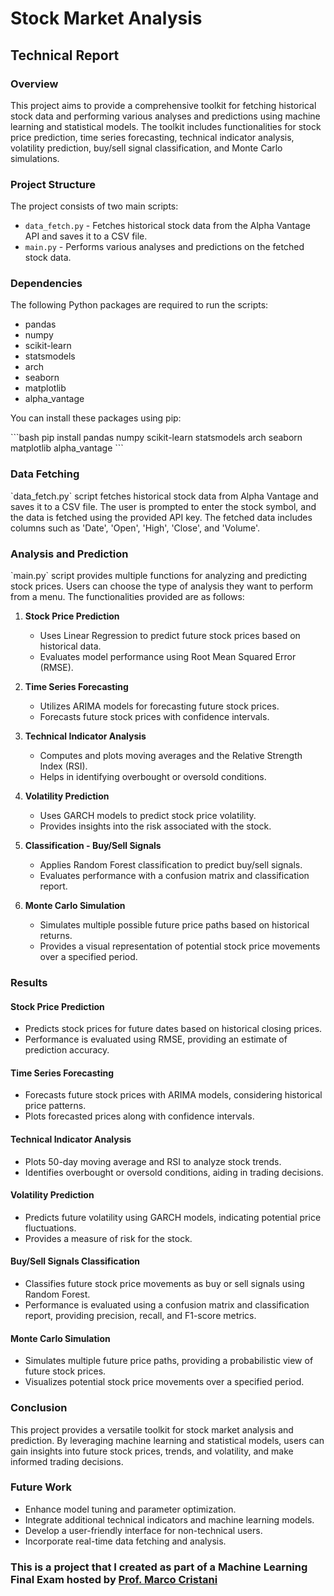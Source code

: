 
# Stock Market Analysis

## Technical Report

### Overview

This project aims to provide a comprehensive toolkit for fetching historical stock data and performing various analyses and predictions using machine learning and statistical models. The toolkit includes functionalities for stock price prediction, time series forecasting, technical indicator analysis, volatility prediction, buy/sell signal classification, and Monte Carlo simulations.

### Project Structure

The project consists of two main scripts:
- `data_fetch.py` - Fetches historical stock data from the Alpha Vantage API and saves it to a CSV file.
- `main.py` - Performs various analyses and predictions on the fetched stock data.

### Dependencies

The following Python packages are required to run the scripts:
- pandas
- numpy
- scikit-learn
- statsmodels
- arch
- seaborn
- matplotlib
- alpha_vantage

You can install these packages using pip:

\`\`\`bash
pip install pandas numpy scikit-learn statsmodels arch seaborn matplotlib alpha_vantage
\`\`\`

### Data Fetching

\`data_fetch.py\` script fetches historical stock data from Alpha Vantage and saves it to a CSV file. The user is prompted to enter the stock symbol, and the data is fetched using the provided API key. The fetched data includes columns such as 'Date', 'Open', 'High', 'Close', and 'Volume'.

### Analysis and Prediction

\`main.py\` script provides multiple functions for analyzing and predicting stock prices. Users can choose the type of analysis they want to perform from a menu. The functionalities provided are as follows:

1. **Stock Price Prediction**
   - Uses Linear Regression to predict future stock prices based on historical data.
   - Evaluates model performance using Root Mean Squared Error (RMSE).

2. **Time Series Forecasting**
   - Utilizes ARIMA models for forecasting future stock prices.
   - Forecasts future stock prices with confidence intervals.

3. **Technical Indicator Analysis**
   - Computes and plots moving averages and the Relative Strength Index (RSI).
   - Helps in identifying overbought or oversold conditions.

4. **Volatility Prediction**
   - Uses GARCH models to predict stock price volatility.
   - Provides insights into the risk associated with the stock.

5. **Classification - Buy/Sell Signals**
   - Applies Random Forest classification to predict buy/sell signals.
   - Evaluates performance with a confusion matrix and classification report.

6. **Monte Carlo Simulation**
   - Simulates multiple possible future price paths based on historical returns.
   - Provides a visual representation of potential stock price movements over a specified period.

### Results

#### Stock Price Prediction
- Predicts stock prices for future dates based on historical closing prices.
- Performance is evaluated using RMSE, providing an estimate of prediction accuracy.

#### Time Series Forecasting
- Forecasts future stock prices with ARIMA models, considering historical price patterns.
- Plots forecasted prices along with confidence intervals.

#### Technical Indicator Analysis
- Plots 50-day moving average and RSI to analyze stock trends.
- Identifies overbought or oversold conditions, aiding in trading decisions.

#### Volatility Prediction
- Predicts future volatility using GARCH models, indicating potential price fluctuations.
- Provides a measure of risk for the stock.

#### Buy/Sell Signals Classification
- Classifies future stock price movements as buy or sell signals using Random Forest.
- Performance is evaluated using a confusion matrix and classification report, providing precision, recall, and F1-score metrics.

#### Monte Carlo Simulation
- Simulates multiple future price paths, providing a probabilistic view of future stock prices.
- Visualizes potential stock price movements over a specified period.

### Conclusion

This project provides a versatile toolkit for stock market analysis and prediction. By leveraging machine learning and statistical models, users can gain insights into future stock prices, trends, and volatility, and make informed trading decisions.

### Future Work

- Enhance model tuning and parameter optimization.
- Integrate additional technical indicators and machine learning models.
- Develop a user-friendly interface for non-technical users.
- Incorporate real-time data fetching and analysis.

### This is a project that I created as part of a Machine Learning Final Exam hosted by [Prof. Marco Cristani](https://scholar.google.com/citations?user=LbgTPRwAAAAJ&hl=en)
